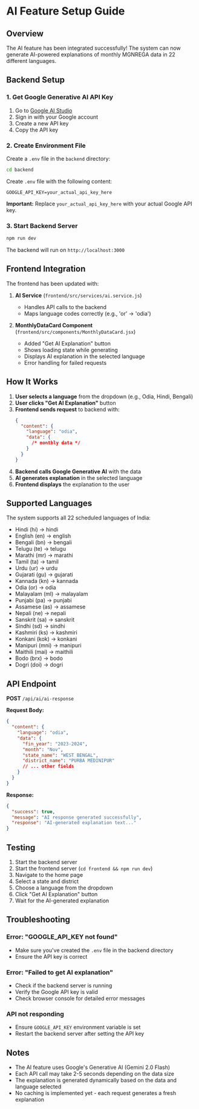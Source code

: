 # AI Feature Setup Guide

## Overview

The AI feature has been integrated successfully! The system can now generate AI-powered explanations of monthly MGNREGA data in 22 different languages.

## Backend Setup

### 1. Get Google Generative AI API Key

1. Go to [Google AI Studio](https://makersuite.google.com/app/apikey)
2. Sign in with your Google account
3. Create a new API key
4. Copy the API key

### 2. Create Environment File

Create a `.env` file in the `backend` directory:

```bash
cd backend
```

Create `.env` file with the following content:

```
GOOGLE_API_KEY=your_actual_api_key_here
```

**Important:** Replace `your_actual_api_key_here` with your actual Google API key.

### 3. Start Backend Server

```bash
npm run dev
```

The backend will run on `http://localhost:3000`

## Frontend Integration

The frontend has been updated with:

1. **AI Service** (`frontend/src/services/ai.service.js`)

   - Handles API calls to the backend
   - Maps language codes correctly (e.g., 'or' → 'odia')

2. **MonthlyDataCard Component** (`frontend/src/components/MonthlyDataCard.jsx`)
   - Added "Get AI Explanation" button
   - Shows loading state while generating
   - Displays AI explanation in the selected language
   - Error handling for failed requests

## How It Works

1. **User selects a language** from the dropdown (e.g., Odia, Hindi, Bengali)
2. **User clicks "Get AI Explanation"** button
3. **Frontend sends request** to backend with:
   ```json
   {
     "content": {
       "language": "odia",
       "data": {
         /* monthly data */
       }
     }
   }
   ```
4. **Backend calls Google Generative AI** with the data
5. **AI generates explanation** in the selected language
6. **Frontend displays** the explanation to the user

## Supported Languages

The system supports all 22 scheduled languages of India:

- Hindi (hi) → hindi
- English (en) → english
- Bengali (bn) → bengali
- Telugu (te) → telugu
- Marathi (mr) → marathi
- Tamil (ta) → tamil
- Urdu (ur) → urdu
- Gujarati (gu) → gujarati
- Kannada (kn) → kannada
- Odia (or) → odia
- Malayalam (ml) → malayalam
- Punjabi (pa) → punjabi
- Assamese (as) → assamese
- Nepali (ne) → nepali
- Sanskrit (sa) → sanskrit
- Sindhi (sd) → sindhi
- Kashmiri (ks) → kashmiri
- Konkani (kok) → konkani
- Manipuri (mni) → manipuri
- Maithili (mai) → maithili
- Bodo (brx) → bodo
- Dogri (doi) → dogri

## API Endpoint

**POST** `/api/ai/ai-response`

**Request Body:**

```json
{
  "content": {
    "language": "odia",
    "data": {
      "fin_year": "2023-2024",
      "month": "Nov",
      "state_name": "WEST BENGAL",
      "district_name": "PURBA MEDINIPUR"
      // ... other fields
    }
  }
}
```

**Response:**

```json
{
  "success": true,
  "message": "AI response generated successfully",
  "response": "AI-generated explanation text..."
}
```

## Testing

1. Start the backend server
2. Start the frontend server (`cd frontend && npm run dev`)
3. Navigate to the home page
4. Select a state and district
5. Choose a language from the dropdown
6. Click "Get AI Explanation" button
7. Wait for the AI-generated explanation

## Troubleshooting

### Error: "GOOGLE_API_KEY not found"

- Make sure you've created the `.env` file in the backend directory
- Ensure the API key is correct

### Error: "Failed to get AI explanation"

- Check if the backend server is running
- Verify the Google API key is valid
- Check browser console for detailed error messages

### API not responding

- Ensure `GOOGLE_API_KEY` environment variable is set
- Restart the backend server after setting the API key

## Notes

- The AI feature uses Google's Generative AI (Gemini 2.0 Flash)
- Each API call may take 2-5 seconds depending on the data size
- The explanation is generated dynamically based on the data and language selected
- No caching is implemented yet - each request generates a fresh explanation
